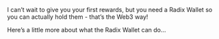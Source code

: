 I can’t wait to give you your first rewards, but you need a Radix Wallet so you can actually hold them - that’s the Web3 way!

Here’s a little more about what the Radix Wallet can do…
